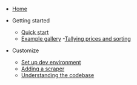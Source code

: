 
- [Home](README.md)
- Getting started

  - [Quick start](quickstart.md)
  - [Example gallery](examples.md)
    -[Tallying prices and sorting](amazon.md)

- Customize
  - [Set up dev environment](devenv.md)
  - [Adding a scraper](add-scraper.md)
  - [Understanding the codebase](codebase.md)
